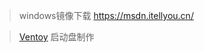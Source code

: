 > windows镜像下载 https://msdn.itellyou.cn/

> [Ventoy](https://gitee.com/longpanda/Ventoy/releases/v1.0.62) 启动盘制作

